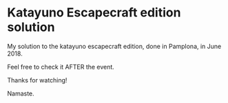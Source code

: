 # Katayuno Escapecraft edition solution

My solution to the katayuno escapecraft edition, done in Pamplona, in June 2018.

Feel free to check it AFTER the event.

Thanks for watching!

Namaste.

